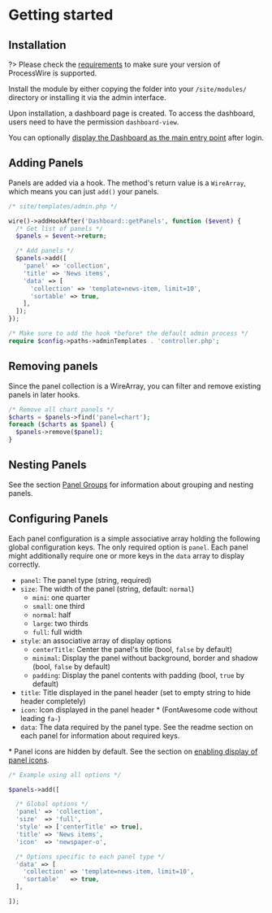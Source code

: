 # Getting started

## Installation

?> Please check the [requirements](requirements.md) to make sure your version of ProcessWire is supported.

Install the module by either copying the folder into your `/site/modules/` directory or installing it via the admin interface.

Upon installation, a dashboard page is created. To access the dashboard, users need to have the permission `dashboard-view`.

You can optionally [display the Dashboard as the main entry point](configuration.md#dashboard-as-entry-point) after login.

## Adding Panels

Panels are added via a hook. The method's return value is a `WireArray`, which means you can just `add()` your panels.

```php
/* site/templates/admin.php */

wire()->addHookAfter('Dashboard::getPanels', function ($event) {
  /* Get list of panels */
  $panels = $event->return;

  /* Add panels */
  $panels->add([
    'panel' => 'collection',
    'title' => 'News items',
    'data' => [
      'collection' => 'template=news-item, limit=10',
      'sortable' => true,
    ],
  ]);
});

/* Make sure to add the hook *before* the default admin process */
require $config->paths->adminTemplates . 'controller.php';
```

## Removing panels

Since the panel collection is a WireArray, you can filter and remove existing panels in later hooks.

```php
/* Remove all chart panels */
$charts = $panels->find('panel=chart');
foreach ($charts as $panel) {
  $panels->remove($panel);
}
```

## Nesting Panels

See the section [Panel Groups](/panels/groups.md) for information about grouping and nesting panels.

## Configuring Panels

Each panel configuration is a simple associative array holding the following global configuration keys. The only required option is `panel`. Each panel might additionally require one or more keys in the `data` array to display correctly.

- `panel`: The panel type (string, required)
- `size`: The width of the panel (string, default: `normal`)
  - `mini`: one quarter
  - `small`: one third
  - `normal`: half
  - `large`: two thirds
  - `full`: full width
- `style`: an associative array of display options
  - `centerTitle`: Center the panel's title (bool, `false` by default)
  - `minimal`: Display the panel without background, border and shadow (bool, `false` by default)
  - `padding`: Display the panel contents with padding (bool, `true` by default)
- `title`: Title displayed in the panel header (set to empty string to hide header completely)
- `icon`: Icon displayed in the panel header \* (FontAwesome code without leading `fa-`)
- `data`: The data required by the panel type. See the readme section on each panel for information about required keys.

\* Panel icons are hidden by default. See the section on [enabling display of panel icons](configuration.md#enable-panel-icons).

```php
/* Example using all options */

$panels->add([

  /* Global options */
  'panel' => 'collection',
  'size'  => 'full',
  'style' => ['centerTitle' => true],
  'title' => 'News items',
  'icon'  => 'newspaper-o',

  /* Options specific to each panel type */
  'data' => [
    'collection' => 'template=news-item, limit=10',
    'sortable'   => true,
  ],

]);
```

